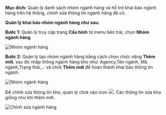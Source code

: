 **Mục đích:** Quản lý danh sách nhóm ngành hàng và hỗ trợ khai báo ngành hàng trên hệ thống, chỉnh sửa thông tin ngành hàng đã có.

**Quản lý khai báo nhóm ngành hàng như sau:**

**Bước 1:** Quản lý truy cập trang **Cấu hình** từ menu bên trái, chọn **Nhóm ngành hàng**

![Nhóm ngành hàng](https://user-images.githubusercontent.com/75475064/105445166-d2bca300-5ca1-11eb-9d2d-8bda9b711e53.png)

**Bước 2:** Quản lý tạo nhóm ngành hàng bằng cách chọn chức năng **Thêm mới**, sau đó nhập thông ngành hàng kho như: Agency,Tên ngành, Mã ngành,Trạng thái,... và click **Thêm mới** để hoàn thành khai báo thông tin ngành.

![Nhóm ngành hàng](https://user-images.githubusercontent.com/75475064/105445416-78701200-5ca2-11eb-93fc-c508f3b7f3cf.png)

Để chỉnh sửa thông tin kho, quản lý click vào icon ![](https://user-images.githubusercontent.com/75475064/105445460-93428680-5ca2-11eb-9fb5-43a0cca7966d.png). Các thông tin sửa kho giống như khi thêm mới.


![Chỉnh sửa ngành hàng](https://user-images.githubusercontent.com/75475064/105445505-b4a37280-5ca2-11eb-9c48-45ad8b587486.png)



